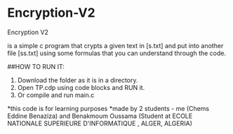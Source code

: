 # Encryption-V2
Encryption V2

is a simple c program that crypts a given text in [s.txt] and put into another
file [ss.txt] using some formulas that you can understand through the code.


##HOW TO RUN IT:
1. Download the folder as it is in a directory.
2. Open TP.cdp using code blocks and RUN it.
3. Or compile and run main.c



*this code is for learning purposes
*made by 2 students - me (Chems Eddine Benaziza) and Benakmoum Oussama
(Student at ECOLE NATIONALE SUPERIEURE D'INFORMATIQUE , ALGER, ALGERIA)
